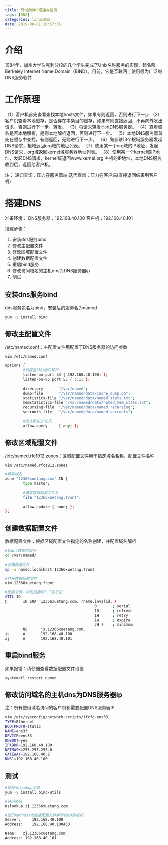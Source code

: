 ```yaml
---
title: 局域网DNS搭建与使用
tags: [DNS]
categories: linux基础
date: 2019-08-01 16:57:55
---
```



# 介绍
1984年，加州大学伯克利分校的几个学生完成了Unix名称服务的实现，起名叫Berkeley Internet Name Domain（BIND）。目前，它是互联网上使用最为广泛的DNS服务软件

# 工作原理
（1）客户机首先查看查找本地hosts文件，如果有则返回，否则进行下一步
（2）客户机查看本地缓存，是否存在本条目的缓存，如果有则直接返回，不再向外发出请求，否则进行下一步，转发。
（3）将请求转发本地DNS服务器。
（4）查看域名是否本地解析，是则本地解析返回，否则进行下一步。
（5）本地DNS服务器首先在缓存中查找，有则返回，无则进行下一步。
（6）向全球13个根域服务器发起DNS请求，根域返回org域的地址列表。
（7）使用某一个org域的IP地址，发起DNS请求，org域返回kernel域服务器地址列表。
（8）使用某一个kernel域IP地址，发起DNS请求，kernel域返回www.kernel.org 主机的IP地址，本地DNS服务收到后，返回给客户机。

注：
	递归查询：压力在服务器端
	迭代查询：压力在客户端(直接返回结果到客户机)

# 搭建DNS
准备环境：
	DNS服务器：192.168.40.100
	客户机：192.168.40.101

搭建步骤：

 1. 安装dns服务bind
 2. 修改主配置文件
 3. 修改区域配置文件
 4. 创建数据配置文件
 5. 重启bind服务
 6. 修改访问域名的主机dns为DNS服务器ip
 7. 测试

## 安装dns服务bind
dns服务包名为bind，安装后的服务名为named
``` bash
yum -y install bind
```

## 修改主配置文件
/etc/named.conf：主配置文件用配置于DNS服务器的访问参数
``` bash
vim /etc/named.conf

options {
        #设置监听的端口和IP
		listen-on port 53 { 192.168.40.100; };
        listen-on-v6 port 53 { ::1; };
		
        directory       "/var/named";
        dump-file       "/var/named/data/cache_dump.db";
        statistics-file "/var/named/data/named_stats.txt";
        memstatistics-file "/var/named/data/named_mem_stats.txt";
        recursing-file  "/var/named/data/named.recursing";
        secroots-file   "/var/named/data/named.secroots";
		
		#允许那些IP访问
        allow-query     { any; };
```
## 修改区域配置文件
/etc/named.rfc1912.zones：区域配置文件用于指定域名名称、配置文件名称

``` bash
vim /etc/named.rfc1912.zones

#填写域名
zone "12366xuetang.com" IN {
        type master;
		
		#填写数据配置文件名
        file "12366xuetang.front";
		
        allow-update { none; };
};
```

## 创建数据配置文件
数据配置文件：根据区域配置文件指定的名称创建，并配置域名解析

``` bash
#到dns数据目录下
cd /var/named/

#创建数据文件
cp -a named.localhost 12366xuetang.front

#打开数据配置文件
vim 12366xuetang.front

#配置举例，域名后面的“.”别忘记
$TTL 1D
@       IN SOA  12366xuetang.com. rname.invalid. (
                                        0       ; serial
                                        1D      ; refresh
                                        1H      ; retry
                                        1W      ; expire
                                        3H )    ; minimum
        NS      js.12366xuetang.com.
js      A       192.168.40.100
zj      A       192.168.40.101
```
## 重启bind服务
如果报错：请仔细查看数据配置文件设置
``` bash
systemctl restart named
```

## 修改访问域名的主机dns为DNS服务器ip
注：所有使用域名访问的客户机都需要配置DNS服务器IP

``` bash
vim /etc/sysconfig/network-scripts/ifcfg-ens33
TYPE=Ethernet
BOOTPROTO=static
NAME=ens33
DEVICE=ens33
ONBOOT=yes
IPADDR=192.168.40.100
NETMASK=255.255.255.0
GATEWAY=192.168.40.2
DNS1=192.168.40.100
```

## 测试

``` bash
#安装nslookup工具
yum -y install bind-utils

#访问域名
nslookup zj.12366xuetang.com

#显示Address为数据配置文件解析的ip则成功
Server:		192.168.40.100
Address:	192.168.40.100#53

Name:	zj.12366xuetang.com
Address: 192.168.40.101
```